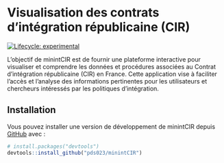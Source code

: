 
<!-- README.md is generated from README.Rmd. Please edit that file -->

# Visualisation des contrats d’intégration républicaine (CIR)

<!-- badges: start -->

[![Lifecycle:
experimental](https://img.shields.io/badge/lifecycle-experimental-orange.svg)](https://lifecycle.r-lib.org/articles/stages.html#experimental)
<!-- badges: end -->

L’objectif de minintCIR est de fournir une plateforme interactive pour
visualiser et comprendre les données et procédures associées au Contrat
d’intégration républicaine (CIR) en France. Cette application vise à
faciliter l’accès et l’analyse des informations pertinentes pour les
utilisateurs et chercheurs intéressés par les politiques d’intégration.

## Installation

Vous pouvez installer une version de développement de minintCIR depuis
[GitHub](https://github.com/) avec :

``` r
# install.packages("devtools")
devtools::install_github("pds023/minintCIR")
```

